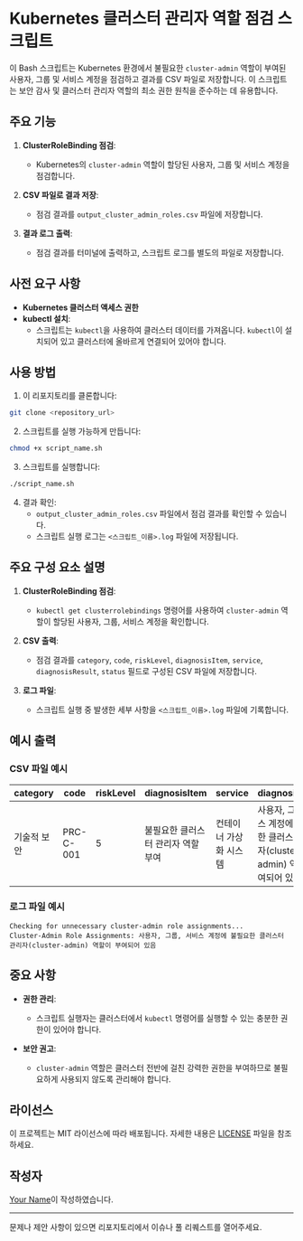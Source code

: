 # Kubernetes 클러스터 관리자 역할 점검 스크립트

이 Bash 스크립트는 Kubernetes 환경에서 불필요한 `cluster-admin` 역할이 부여된 사용자, 그룹 및 서비스 계정을 점검하고 결과를 CSV 파일로 저장합니다. 이 스크립트는 보안 감사 및 클러스터 관리자 역할의 최소 권한 원칙을 준수하는 데 유용합니다.

## 주요 기능

1. **ClusterRoleBinding 점검**:
   - Kubernetes의 `cluster-admin` 역할이 할당된 사용자, 그룹 및 서비스 계정을 점검합니다.

2. **CSV 파일로 결과 저장**:
   - 점검 결과를 `output_cluster_admin_roles.csv` 파일에 저장합니다.

3. **결과 로그 출력**:
   - 점검 결과를 터미널에 출력하고, 스크립트 로그를 별도의 파일로 저장합니다.

## 사전 요구 사항

- **Kubernetes 클러스터 액세스 권한**
- **kubectl 설치**:
  - 스크립트는 `kubectl`을 사용하여 클러스터 데이터를 가져옵니다. `kubectl`이 설치되어 있고 클러스터에 올바르게 연결되어 있어야 합니다.

## 사용 방법

1. 이 리포지토리를 클론합니다:

```bash
git clone <repository_url>
```

2. 스크립트를 실행 가능하게 만듭니다:

```bash
chmod +x script_name.sh
```

3. 스크립트를 실행합니다:

```bash
./script_name.sh
```

4. 결과 확인:
   - `output_cluster_admin_roles.csv` 파일에서 점검 결과를 확인할 수 있습니다.
   - 스크립트 실행 로그는 `<스크립트_이름>.log` 파일에 저장됩니다.

## 주요 구성 요소 설명

1. **ClusterRoleBinding 점검**:
   - `kubectl get clusterrolebindings` 명령어를 사용하여 `cluster-admin` 역할이 할당된 사용자, 그룹, 서비스 계정을 확인합니다.

2. **CSV 출력**:
   - 점검 결과를 `category`, `code`, `riskLevel`, `diagnosisItem`, `service`, `diagnosisResult`, `status` 필드로 구성된 CSV 파일에 저장합니다.

3. **로그 파일**:
   - 스크립트 실행 중 발생한 세부 사항을 `<스크립트_이름>.log` 파일에 기록합니다.

## 예시 출력

### CSV 파일 예시

| category      | code      | riskLevel | diagnosisItem               | service            | diagnosisResult                                                              | status |
|---------------|-----------|-----------|-----------------------------|--------------------|------------------------------------------------------------------------------|--------|
| 기술적 보안    | PRC-C-001 | 5         | 불필요한 클러스터 관리자 역할 부여 | 컨테이너 가상화 시스템 | 사용자, 그룹, 서비스 계정에 불필요한 클러스터 관리자(cluster-admin) 역할이 부여되어 있음 | 취약   |

### 로그 파일 예시

```plaintext
Checking for unnecessary cluster-admin role assignments...
Cluster-Admin Role Assignments: 사용자, 그룹, 서비스 계정에 불필요한 클러스터 관리자(cluster-admin) 역할이 부여되어 있음
```

## 중요 사항

- **권한 관리**:
  - 스크립트 실행자는 클러스터에서 `kubectl` 명령어를 실행할 수 있는 충분한 권한이 있어야 합니다.

- **보안 권고**:
  - `cluster-admin` 역할은 클러스터 전반에 걸친 강력한 권한을 부여하므로 불필요하게 사용되지 않도록 관리해야 합니다.

## 라이선스

이 프로젝트는 MIT 라이선스에 따라 배포됩니다. 자세한 내용은 [LICENSE](LICENSE) 파일을 참조하세요.

## 작성자

[Your Name](https://github.com/your-profile)이 작성하였습니다.

---

문제나 제안 사항이 있으면 리포지토리에서 이슈나 풀 리퀘스트를 열어주세요.
